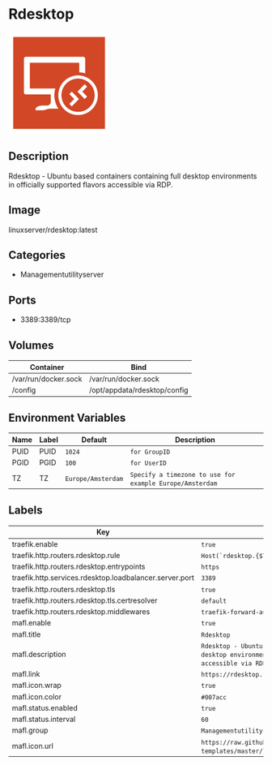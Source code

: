 # Rdesktop

![Logo](images/Rdesktop.png)

## Description
Rdesktop \- Ubuntu based containers containing full desktop environments in officially supported flavors accessible via RDP.

## Image
linuxserver/rdesktop:latest

## Categories
- Managementutilityserver

## Ports
- 3389:3389/tcp

## Volumes
| Container | Bind |
|-----------|------|
| /var/run/docker.sock | /var/run/docker.sock |
| /config | /opt/appdata/rdesktop/config |

## Environment Variables
| Name | Label | Default | Description |
|------|-------|---------|-------------|
| PUID | PUID | ```1024``` | ```for GroupID``` |
| PGID | PGID | ```100``` | ```for UserID``` |
| TZ | TZ | ```Europe/Amsterdam``` | ```Specify a timezone to use for example Europe/Amsterdam``` |

## Labels
| Key | Value |
|-----|-------|
| traefik.enable | ```true``` |
| traefik.http.routers.rdesktop.rule | ```Host(`rdesktop.{$TRAEFIK_INGRESS_DOMAIN}`)``` |
| traefik.http.routers.rdesktop.entrypoints | ```https``` |
| traefik.http.services.rdesktop.loadbalancer.server.port | ```3389``` |
| traefik.http.routers.rdesktop.tls | ```true``` |
| traefik.http.routers.rdesktop.tls.certresolver | ```default``` |
| traefik.http.routers.rdesktop.middlewares | ```traefik-forward-auth``` |
| mafl.enable | ```true``` |
| mafl.title | ```Rdesktop``` |
| mafl.description | ```Rdesktop - Ubuntu based containers containing full desktop environments in officially supported flavors accessible via RDP.``` |
| mafl.link | ```https://rdesktop.{$TRAEFIK_INGRESS_DOMAIN}``` |
| mafl.icon.wrap | ```true``` |
| mafl.icon.color | ```#007acc``` |
| mafl.status.enabled | ```true``` |
| mafl.status.interval | ```60``` |
| mafl.group | ```Managementutilityserver``` |
| mafl.icon.url | ```https://raw.githubusercontent.com/linuxserver/docker-templates/master/linuxserver.io/img/rdesktop.png``` |

